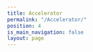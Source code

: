 ```yaml
---
title: Accelerator
permalink: "/Accelerator/"
position: 4
is_main_navigation: false
layout: page
---
```


